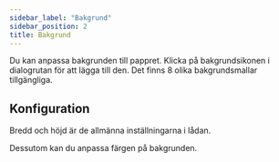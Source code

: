 ```yaml
---
sidebar_label: "Bakgrund"
sidebar_position: 2
title: Bakgrund
---
```


Du kan anpassa bakgrunden till pappret. Klicka på bakgrundsikonen i dialogrutan för att lägga till den. Det finns 8 olika bakgrundsmallar tillgängliga.

## Konfiguration

Bredd och höjd är de allmänna inställningarna i lådan.

Dessutom kan du anpassa färgen på bakgrunden.
